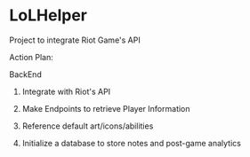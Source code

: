 # LoLHelper
Project to integrate Riot Game's API


Action Plan:

BackEnd

1) Integrate with Riot's API

2) Make Endpoints to retrieve Player Information

3) Reference default art/icons/abilities

4) Initialize a database to store notes and post-game analytics





